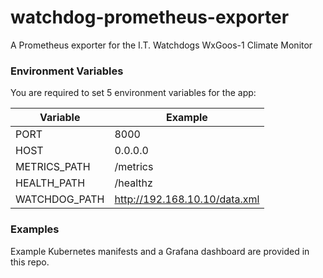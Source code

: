 # watchdog-prometheus-exporter

A Prometheus exporter for the I.T. Watchdogs WxGoos-1 Climate Monitor

### Environment Variables

You are required to set 5 environment variables for the app:

| Variable      | Example                       |
|---------------|-------------------------------|
| PORT          | 8000                          |
| HOST          | 0.0.0.0                       |
| METRICS_PATH  | /metrics                      |
| HEALTH_PATH   | /healthz                      |
| WATCHDOG_PATH | http://192.168.10.10/data.xml |

### Examples

Example Kubernetes manifests and a Grafana dashboard are provided in this repo.
